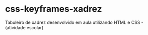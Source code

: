 # css-keyframes-xadrez
Tabuleiro de xadrez desenvolvido em aula utilizando HTML e CSS - (atividade escolar)
